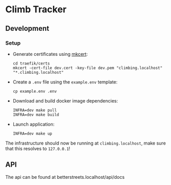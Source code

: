 # Climb Tracker

## Development

### Setup

- Generate certificates using [mkcert](https://github.com/FiloSottile/mkcert):

      cd traefik/certs
      mkcert -cert-file dev.cert -key-file dev.pem "climbing.localhost" "*.climbing.localhost"
      
- Create a `.env` file using the `example.env` template:

      cp example.env .env

- Download and build docker image dependencies:

      INFRA=dev make pull
      INFRA=dev make build

- Launch application:

      INFRA=dev make up
      
The infrastructure should now be running at `climbing.localhost`, make sure that
this resolves to `127.0.0.1`!

## API

The api can be found at betterstreets.localhost/api/docs
